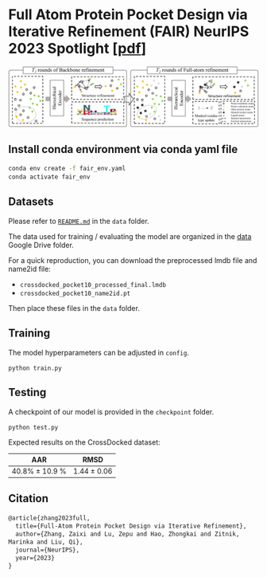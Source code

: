 # Full Atom Protein Pocket Design via Iterative Refinement (FAIR) NeurIPS 2023 Spotlight [[pdf](https://arxiv.org/abs/2310.02553)]

<div align=center><img src="https://github.com/zaixizhang/FAIR/blob/main/FAIR.png" width="700"/></div>

## Install conda environment via conda yaml file
```bash
conda env create -f fair_env.yaml
conda activate fair_env
```

## Datasets
Please refer to [`README.md`](./data/README.md) in the `data` folder.

The data used for training / evaluating the model are organized in the [data](https://drive.google.com/drive/folders/1cyhwpmm8a3Z3i8yCms0BRW5tIMalMXex?usp=sharing) Google Drive folder.

For a quick reproduction, you can download the preprocessed lmdb file and name2id file:
* `crossdocked_pocket10_processed_final.lmdb`
* `crossdocked_pocket10_name2id.pt`
  
Then place these files in the `data` folder.

## Training
The model hyperparameters can be adjusted in `config`.
```
python train.py
```

## Testing
A checkpoint of our model is provided in the `checkpoint` folder.
```
python test.py
```
Expected results on the CrossDocked dataset:

| AAR  | RMSD   |
|-------|-------|
| 40.8\% ± 10.9 \% | 1.44 ± 0.06 |

## Citation
```
@article{zhang2023full,
  title={Full-Atom Protein Pocket Design via Iterative Refinement},
  author={Zhang, Zaixi and Lu, Zepu and Hao, Zhongkai and Zitnik, Marinka and Liu, Qi},
  journal={NeurIPS},
  year={2023}
}
```
